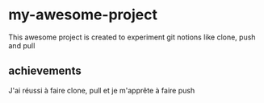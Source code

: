 # my-awesome-project

This awesome project is created to experiment git notions like clone, push and pull

## achievements

J'ai réussi à faire clone, pull et je m'apprête à faire push
